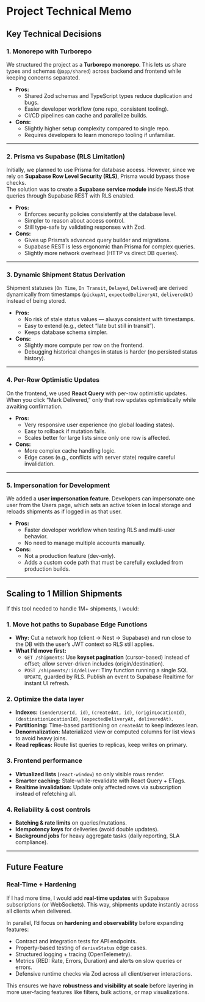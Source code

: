 # Project Technical Memo

## Key Technical Decisions

### 1. Monorepo with Turborepo

We structured the project as a **Turborepo monorepo**. This lets us share types and schemas (`@app/shared`) across backend and frontend while keeping concerns separated.

- **Pros:**
  - Shared Zod schemas and TypeScript types reduce duplication and bugs.
  - Easier developer workflow (one repo, consistent tooling).
  - CI/CD pipelines can cache and parallelize builds.
- **Cons:**
  - Slightly higher setup complexity compared to single repo.
  - Requires developers to learn monorepo tooling if unfamiliar.

---

### 2. Prisma vs Supabase (RLS Limitation)

Initially, we planned to use Prisma for database access. However, since we rely on **Supabase Row Level Security (RLS)**, Prisma would bypass those checks.  
The solution was to create a **Supabase service module** inside NestJS that queries through Supabase REST with RLS enabled.

- **Pros:**
  - Enforces security policies consistently at the database level.
  - Simpler to reason about access control.
  - Still type-safe by validating responses with Zod.
- **Cons:**
  - Gives up Prisma’s advanced query builder and migrations.
  - Supabase REST is less ergonomic than Prisma for complex queries.
  - Slightly more network overhead (HTTP vs direct DB queries).

---

### 3. Dynamic Shipment Status Derivation

Shipment statuses (`On Time`, `In Transit`, `Delayed`, `Delivered`) are derived dynamically from timestamps (`pickupAt`, `expectedDeliveryAt`, `deliveredAt`) instead of being stored.

- **Pros:**
  - No risk of stale status values — always consistent with timestamps.
  - Easy to extend (e.g., detect “late but still in transit”).
  - Keeps database schema simpler.
- **Cons:**
  - Slightly more compute per row on the frontend.
  - Debugging historical changes in status is harder (no persisted status history).

---

### 4. Per-Row Optimistic Updates

On the frontend, we used **React Query** with per-row optimistic updates. When you click “Mark Delivered,” only that row updates optimistically while awaiting confirmation.

- **Pros:**
  - Very responsive user experience (no global loading states).
  - Easy to rollback if mutation fails.
  - Scales better for large lists since only one row is affected.
- **Cons:**
  - More complex cache handling logic.
  - Edge cases (e.g., conflicts with server state) require careful invalidation.

---

### 5. Impersonation for Development

We added a **user impersonation feature**. Developers can impersonate one user from the Users page, which sets an active token in local storage and reloads shipments as if logged in as that user.

- **Pros:**
  - Faster developer workflow when testing RLS and multi-user behavior.
  - No need to manage multiple accounts manually.
- **Cons:**
  - Not a production feature (dev-only).
  - Adds a custom code path that must be carefully excluded from production builds.

---

## Scaling to 1 Million Shipments

If this tool needed to handle 1M+ shipments, I would:

### 1. Move hot paths to Supabase **Edge Functions**

- **Why:** Cut a network hop (client → Nest → Supabase) and run close to the DB with the user’s JWT context so RLS still applies.
- **What I’d move first:**
  - `GET /shipments`: Use **keyset pagination** (cursor-based) instead of offset; allow server-driven includes (origin/destination).
  - `POST /shipments/:id/deliver`: Tiny function running a single SQL `UPDATE`, guarded by RLS. Publish an event to Supabase Realtime for instant UI refresh.

### 2. Optimize the data layer

- **Indexes:** `(senderUserId, id)`, `(createdAt, id)`, `(originLocationId)`, `(destinationLocationId)`, `(expectedDeliveryAt, deliveredAt)`.
- **Partitioning:** Time-based partitioning on `createdAt` to keep indexes lean.
- **Denormalization:** Materialized view or computed columns for list views to avoid heavy joins.
- **Read replicas:** Route list queries to replicas, keep writes on primary.

### 3. Frontend performance

- **Virtualized lists** (`react-window`) so only visible rows render.
- **Smarter caching:** Stale-while-revalidate with React Query + ETags.
- **Realtime invalidation:** Update only affected rows via subscription instead of refetching all.

### 4. Reliability & cost controls

- **Batching & rate limits** on queries/mutations.
- **Idempotency keys** for deliveries (avoid double updates).
- **Background jobs** for heavy aggregate tasks (daily reporting, SLA compliance).

---

## Future Feature

### Real-Time + Hardening

If I had more time, I would add **real-time updates** with Supabase subscriptions (or WebSockets). This way, shipments update instantly across all clients when delivered.

In parallel, I’d focus on **hardening and observability** before expanding features:

- Contract and integration tests for API endpoints.
- Property-based testing of `deriveStatus` edge cases.
- Structured logging + tracing (OpenTelemetry).
- Metrics (RED: Rate, Errors, Duration) and alerts on slow queries or errors.
- Defensive runtime checks via Zod across all client/server interactions.

This ensures we have **robustness and visibility at scale** before layering in more user-facing features like filters, bulk actions, or map visualizations.
